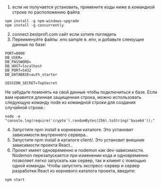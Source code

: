1. если не получается установить, примените коды ниже в командной строке по расположению файла
```
npm install -g npm-windows-upgrade
npm install -g concurrently
```
2. connect.bestprofi.com сайт если хотите поглядеть
3. Переименуйте файлы .env.sample в .env, и добавьте слеюущие данные по базе:
```
PORT=8000
DB_USER=
DB_PASSWORD=
DB_HOST=localhost
DB_PORT=5432
DB_DATABASE=auth_starter

SESSION_SECRET=TopSecret
```
Не забудьте поменять на свой данные чтобы подключиться к базе. Если вам нравится длинная защищенная строка, можно использовать следующую команду node из командной строки для создания случайной строки.:
```
node -e "console.log(require('crypto').randomBytes(256).toString('base64'));"
```
4. Запустите npm install в корневом каталоге. Это установит зависимости внутреннего сервера..
5. Запустите npm install в каталоге client/. Это установит внешние зависимости проекта React..
6. Проект имеет одновременно и nodemon как dev-зависимости. Nodemon перезапускается при изменении кода и одновременно позволяет легко запускать как сервер, так и клиент с помощью одной команды. Чтобы запустить экспресс-сервер и сервер разработки React из корневого каталога проекта, введите:
```
npm start
```
